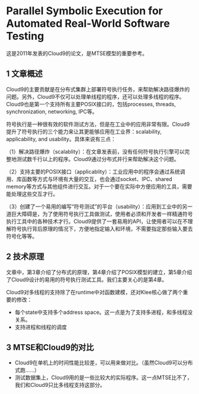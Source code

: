 # Parallel Symbolic Execution for Automated Real-World Software Testing

这是2011年发表的Cloud9的论文，是MTSE模型的重要参考。

## 1 文章概述

Cloud9的主要贡献是在分布式集群上部署符号执行任务，来帮助解决路径爆炸的问题。另外，Cloud9不仅可以处理单线程的程序，还可以处理多线程的程序。Cloud9也是第一个支持所有主要POSIX接口的，包括processes, threads, synchronization, networking, IPC等。

符号执行是一种很有效的软件测试方法，但是在工业中的应用非常有限。Cloud9提升了符号执行的三个能力来让其更能够应用在工业界：scalability, applicability, and usability。具体来说有三点：

（1）解决路径爆炸（scalablity）：在文章发表前，没有任何符号执行引擎可以完整地测试数千行以上的程序。Cloud9通过分布式并行来帮助解决这个问题。

（2）支持主要的POSIX接口（applicablity）：工业应用中的程序会通过系统调用、库函数等方式与环境有大量的交互，也会通过socket、IPC、shared memory等方式与其他组件进行交互。对于一个要在实际中方便应用的工具，需要能处理这些交互才行。

（3）创建了一个易用的编写“符号测试”的平台（usability）：应用到工业中的另一道巨大障碍是，为了使用符号执行工具做测试，使用者必须和开发者一样精通符号执行工具中的各种技术才行。Cloud9提供了一套易用的API，让使用者可以在不理解符号执行背后原理的情况下，方便地指定输入和环境，不需要指定那些输入要去符号化等等。



## 2 技术原理

文章中，第3章介绍了分布式的原理，第4章介绍了POSIX模型的建立，第5章介绍了Cloud9设计的易用的符号执行测试工具。我们主要关心的是第4章。

Cloud9对多线程的支持除了在runtime中对函数建模，还对Klee核心做了两个重要的修改：

* 每个state中支持多个address space。这一点是为了支持多进程，和多线程没关系。
* 支持进程和线程的调度



## 3 MTSE和Cloud9的对比

* Cloud9在单机上的时间性能比较差，可以用来做对比。（虽然Cloud9可以分布式跑……）
* 测试数据集上，Cloud9用的是一些比较大的实际程序。这一点MTSE比不了，我们和Cloud9只比多线程支持这部分。